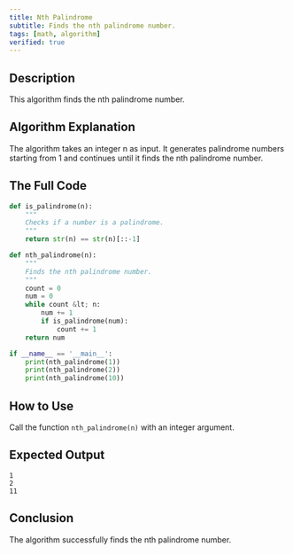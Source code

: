 ```yaml
---
title: Nth Palindrome
subtitle: Finds the nth palindrome number.
tags: [math, algorithm]
verified: true
---
```


## Description
This algorithm finds the nth palindrome number.

## Algorithm Explanation
The algorithm takes an integer n as input. It generates palindrome numbers starting from 1 and continues until it finds the nth palindrome number.

## The Full Code
```python
def is_palindrome(n):
    """
    Checks if a number is a palindrome.
    """
    return str(n) == str(n)[::-1]

def nth_palindrome(n):
    """
    Finds the nth palindrome number.
    """
    count = 0
    num = 0
    while count &lt; n:
        num += 1
        if is_palindrome(num):
            count += 1
    return num

if __name__ == '__main__':
    print(nth_palindrome(1))
    print(nth_palindrome(2))
    print(nth_palindrome(10))
```

## How to Use
Call the function `nth_palindrome(n)` with an integer argument.

## Expected Output
```
1
2
11
```

## Conclusion
The algorithm successfully finds the nth palindrome number.
